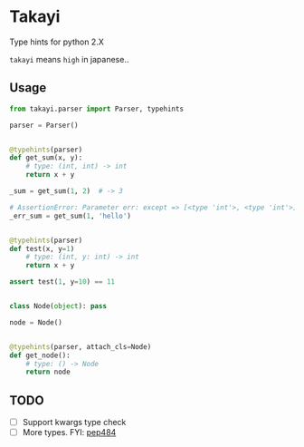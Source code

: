 # Takayi
Type hints for python 2.X

`takayi` means `high` in japanese..

## Usage

```python
from takayi.parser import Parser, typehints

parser = Parser()


@typehints(parser)
def get_sum(x, y):
    # type: (int, int) -> int
    return x + y

_sum = get_sum(1, 2)  # -> 3

# AssertionError: Parameter err: except => [<type 'int'>, <type 'int'>], actually => [<type 'int'>, <type 'str'>]
_err_sum = get_sum(1, 'hello')


@typehints(parser)
def test(x, y=1)
    # type: (int, y: int) -> int
    return x + y

assert test(1, y=10) == 11


class Node(object): pass

node = Node()


@typehints(parser, attach_cls=Node)
def get_node():
    # type: () -> Node
    return node
```

## TODO

- [ ] Support kwargs type check
- [ ] More types. FYI: [pep484](https://www.python.org/dev/peps/pep-0484/)
